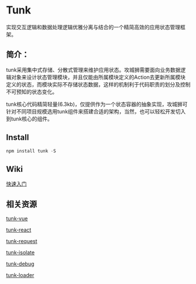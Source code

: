 # Tunk

实现交互逻辑和数据处理逻辑优雅分离与结合的一个精简高效的应用状态管理框架。

## 简介：

tunk采用集中式存储、分散式管理来维护应用状态。攻城狮需要面向业务数据逻辑对象来设计状态管理模块，并且仅能由所属模块定义的Action去更新所属模块定义的状态，而模块实际不存储状态数据，这样的机制利于代码职责的划分及控制不可预知的状态变化。

tunk核心代码精简轻量(6.3kb)，仅提供作为一个状态容器的抽象实现，攻城狮可针对不同项目规模选用tunk组件来搭建合适的架构，当然，也可以轻松开发切入到tunk核心的组件。

## Install

````javascript
npm install tunk -S
````

## Wiki

[快速入门](https://github.com/tunkjs/tunk/wiki/Tunk%E5%BF%AB%E9%80%9F%E5%85%A5%E9%97%A8)

## 相关资源

[tunk-vue](https://github.com/tunkjs/tunk-vue)  

[tunk-react](https://github.com/tunkjs/tunk-react) 

[tunk-request](https://github.com/tunkjs/tunk-request)

[tunk-isolate](https://github.com/tunkjs/tunk-isolate)

[tunk-debug](https://github.com/tunkjs/tunk-debug)

[tunk-loader](https://github.com/tunkjs/tunk-loader)
